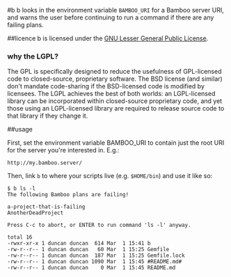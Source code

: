 #b
b looks in the environment variable `BAMBOO_URI` for a Bamboo server URI, and warns the user before continuing to run a command if there are any failing plans.

##licence
b is licensed under the [GNU Lesser General Public License](http://www.gnu.org/licenses/lgpl.html).

### why the LGPL?
The GPL is specifically designed to reduce the usefulness of GPL-licensed code to closed-source, proprietary software. The BSD license (and similar) don't mandate code-sharing if the BSD-licensed code is modified by licensees. The LGPL achieves the best of both worlds: an LGPL-licensed library can be incorporated within closed-source proprietary code, and yet those using an LGPL-licensed library are required to release source code to that library if they change it.

##usage

First, set the environment variable BAMBOO_URI to contain just the root URI for the server you're interested in.  E.g.:

    http://my.bamboo.server/

Then, link `b` to where your scripts live (e.g. `$HOME/bin`) and use it like so:

    $ b ls -l
    The following Bamboo plans are failing!

    a-project-that-is-failing
    AnotherDeadProject

    Press C-c to abort, or ENTER to run command 'ls -l' anyway.

    total 16
    -rwxr-xr-x 1 duncan duncan  614 Mar  1 15:41 b
    -rw-r--r-- 1 duncan duncan   60 Mar  1 15:25 Gemfile
    -rw-r--r-- 1 duncan duncan  187 Mar  1 15:25 Gemfile.lock
    -rw-r--r-- 1 duncan duncan 1090 Mar  1 15:45 #README.md#
    -rw-r--r-- 1 duncan duncan    0 Mar  1 15:45 README.md
